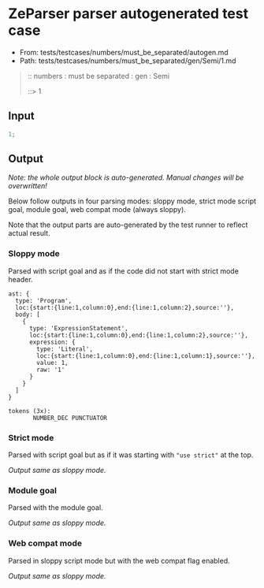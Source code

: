 # ZeParser parser autogenerated test case

- From: tests/testcases/numbers/must_be_separated/autogen.md
- Path: tests/testcases/numbers/must_be_separated/gen/Semi/1.md

> :: numbers : must be separated : gen : Semi
>
> ::> 1

## Input


`````js
1;
`````

## Output

_Note: the whole output block is auto-generated. Manual changes will be overwritten!_

Below follow outputs in four parsing modes: sloppy mode, strict mode script goal, module goal, web compat mode (always sloppy).

Note that the output parts are auto-generated by the test runner to reflect actual result.

### Sloppy mode

Parsed with script goal and as if the code did not start with strict mode header.

`````
ast: {
  type: 'Program',
  loc:{start:{line:1,column:0},end:{line:1,column:2},source:''},
  body: [
    {
      type: 'ExpressionStatement',
      loc:{start:{line:1,column:0},end:{line:1,column:2},source:''},
      expression: {
        type: 'Literal',
        loc:{start:{line:1,column:0},end:{line:1,column:1},source:''},
        value: 1,
        raw: '1'
      }
    }
  ]
}

tokens (3x):
       NUMBER_DEC PUNCTUATOR
`````

### Strict mode

Parsed with script goal but as if it was starting with `"use strict"` at the top.

_Output same as sloppy mode._

### Module goal

Parsed with the module goal.

_Output same as sloppy mode._

### Web compat mode

Parsed in sloppy script mode but with the web compat flag enabled.

_Output same as sloppy mode._
